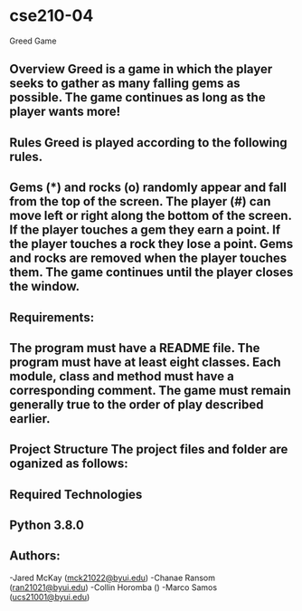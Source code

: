 # cse210-04
Greed Game

Overview Greed is a game in which the player seeks to gather as many falling gems as possible. The game continues as long as the player wants more!
---------------------------------------------------------------------------------------------------------------------------------------------------------
Rules Greed is played according to the following rules.
---------------------------------------------------------------------------------------------------------------------------------------------------------
Gems (*) and rocks (o) randomly appear and fall from the top of the screen. The player (#) can move left or right along the bottom of the screen. If the player touches a gem they earn a point. If the player touches a rock they lose a point. Gems and rocks are removed when the player touches them. The game continues until the player closes the window.
---------------------------------------------------------------------------------------------------------------------------------------------------------
Requirements:
---------------------------------------------------------------------------------------------------------------------------------------------------------
The program must have a README file. 
The program must have at least eight classes. 
Each module, class and method must have a corresponding comment. 
The game must remain generally true to the order of play described earlier. 
---------------------------------------------------------------------------------------------------------------------------------------------------------

Project Structure
The project files and folder are oganized as follows:
---------------------------------------------------------------------------------------------------------------------------------------------------------
Required Technologies
---------------------------------------------------------------------------------------------------------------------------------------------------------
Python 3.8.0
---------------------------------------------------------------------------------------------------------------------------------------------------------
Authors:
---------------------------------------------------------------------------------------------------------------------------------------------------------
-Jared McKay (mck21022@byui.edu)
-Chanae Ransom (ran21021@byui.edu)
-Collin Horomba ()
-Marco Samos (ucs21001@byui.edu)